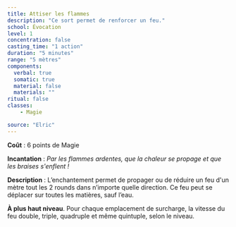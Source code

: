 ```yaml
---
title: Attiser les flammes
description: "Ce sort permet de renforcer un feu."
school: Évocation
level: 1
concentration: false
casting_time: "1 action"
duration: "5 minutes"
range: "5 mètres"
components:
  verbal: true
  somatic: true
  material: false
  materials: ""
ritual: false
classes:
    - Magie

source: "Elric"
---
```

**Coût** : 6 points de Magie  

**Incantation** : *Par les flammes ardentes, que la chaleur se propage et que les braises s'enflent !*   

**Description** : L’enchantement permet de propager ou de réduire un feu d'un mètre tout les 2 rounds dans n’importe quelle direction. Ce feu peut se déplacer sur toutes les matières, sauf l’eau.   

**À plus haut niveau**. Pour chaque emplacement de surcharge, la vitesse du feu double, triple, quadruple et même quintuple, selon le niveau.  
